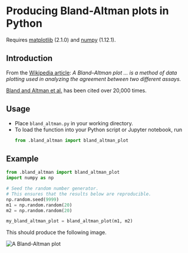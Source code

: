 # Producing Bland-Altman plots in Python
Requires [matplotlib](https://github.com/matplotlib/matplotlib) (2.1.0) and [numpy](https://www.scipy.org/scipylib/download.html) (1.12.1).

## Introduction

From the [Wikipedia article](https://en.wikipedia.org/wiki/Bland%E2%80%93Altman_plot):
_A Bland–Altman plot ... is a method of data plotting used in analyzing the agreement between two different assays._

[Bland and Altman et al.](https://www-users.york.ac.uk/~mb55/meas/ba.pdf) has been cited over 20,000 times.

## Usage

- Place `bland_altman.py` in your working directory.
- To load the function into your Python script or Jupyter notebook, run
  ```python
  from .bland_altman import bland_altman_plot
  ```

## Example
```python
from .bland_altman import bland_altman_plot
import numpy as np

# Seed the random number generator.
# This ensures that the results below are reproducible.
np.random.seed(9999)
m1 = np.random.random(20)
m2 = np.random.random(20)

my_bland_altman_plot = bland_altman_plot(m1, m2)
```

This should produce the following image.

![A Bland-Altman plot](https://github.com/josesho/bland_altman/raw/master/bland-altman-plot.png)
